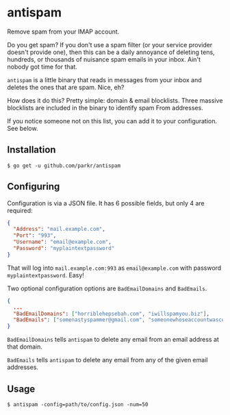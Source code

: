 # antispam

Remove spam from your IMAP account.

Do you get spam? If you don't use a spam filter (or your service provider doesn't provide one), then this can be a daily annoyance of deleting tens, hundreds, or thousands of nuisance spam emails in your inbox. Ain't nobody got time for that.

`antispam` is a little binary that reads in messages from your inbox and deletes the ones that are spam. Nice, eh?

How does it do this? Pretty simple: domain & email blocklists. Three massive blocklists are included in the binary to identify spam From addresses.

If you notice someone not on this list, you can add it to your configuration. See below.

## Installation

```console
$ go get -u github.com/parkr/antispam
```

## Configuring

Configuration is via a JSON file. It has 6 possible fields, but only 4 are required:

```json
{
  "Address": "mail.example.com",
  "Port": "993",
  "Username": "email@example.com",
  "Password": "myplaintextpassword"
}
```

That will log into `mail.example.com:993` as `email@example.com` with password `myplaintextpassword`. Easy!

Two optional configuration options are `BadEmailDomains` and `BadEmails`.

```json
{
  ...
  "BadEmailDomains": ["horriblehepsebah.com", "iwillspamyou.biz"],
  "BadEmails": ["somenastyspammer@gmail.com", "someonewhoseaccountwascompromised@verizon.net"]
}
```

`BadEmailDomains` tells `antispam` to delete any email from an email address at that domain.

`BadEmails` tells `antispam` to delete any email from any of the given email addresses.

## Usage

```console
$ antispam -config=path/to/config.json -num=50
```

